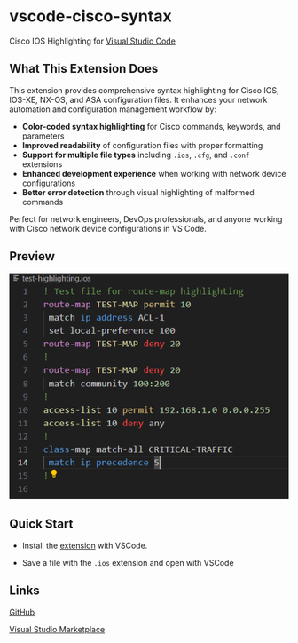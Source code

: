 # vscode-cisco-syntax

Cisco IOS Highlighting for [Visual Studio Code](https://code.visualstudio.com/)

## What This Extension Does

This extension provides comprehensive syntax highlighting for Cisco IOS, IOS-XE, NX-OS, and ASA configuration files. It enhances your network automation and configuration management workflow by:

- **Color-coded syntax highlighting** for Cisco commands, keywords, and parameters
- **Improved readability** of configuration files with proper formatting
- **Support for multiple file types** including `.ios`, `.cfg`, and `.conf` extensions
- **Enhanced development experience** when working with network device configurations
- **Better error detection** through visual highlighting of malformed commands

Perfect for network engineers, DevOps professionals, and anyone working with Cisco network device configurations in VS Code.

## Preview

![Cisco IOS Syntax Highlighting](images/highlight-preview.png)

## Quick Start

* Install the [extension](https://marketplace.visualstudio.com/items?itemName=dericklawson.cisco-ios-highlighter) with VSCode.

* Save a file with the `.ios` extension and open with VSCode

## Links

[GitHub](https://github.com/woodjme/vscode-cisco-syntax)

[Visual Studio Marketplace](https://marketplace.visualstudio.com/items?itemName=dericklawson.cisco-ios-highlighter)
